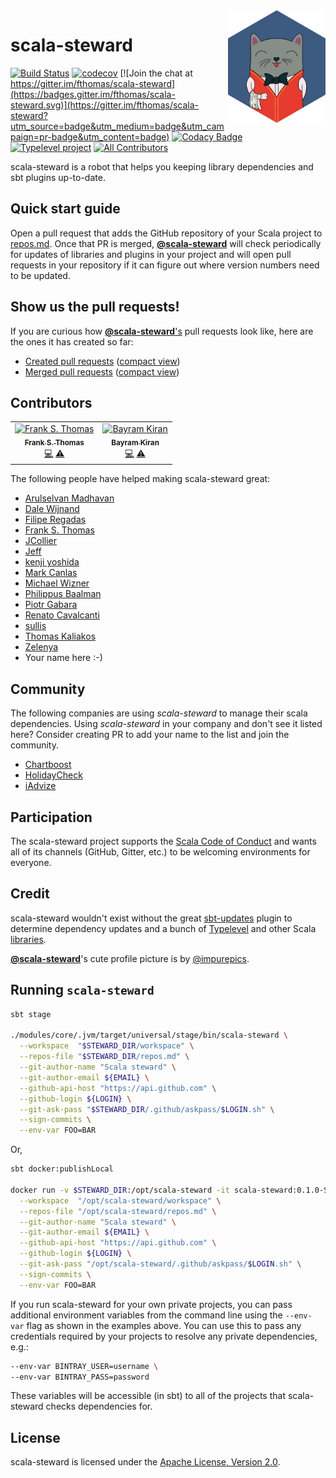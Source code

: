 <img src="https://github.com/fthomas/scala-steward/raw/master/data/images/scala-steward-logo-hex-1.png" width="156px" height="180px" align="right">

# scala-steward
[![Build Status](https://travis-ci.org/fthomas/scala-steward.svg?branch=master)](https://travis-ci.org/fthomas/scala-steward)
[![codecov](https://codecov.io/gh/fthomas/scala-steward/branch/master/graph/badge.svg)](https://codecov.io/gh/fthomas/scala-steward)
[![Join the chat at https://gitter.im/fthomas/scala-steward](https://badges.gitter.im/fthomas/scala-steward.svg)](https://gitter.im/fthomas/scala-steward?utm_source=badge&utm_medium=badge&utm_campaign=pr-badge&utm_content=badge)
[![Codacy Badge](https://api.codacy.com/project/badge/Grade/4573461025c642daa4128b659ee54fc9)](https://www.codacy.com/app/fthomas/scala-steward?utm_source=github.com&amp;utm_medium=referral&amp;utm_content=fthomas/scala-steward&amp;utm_campaign=Badge_Grade)
[![Typelevel project](https://img.shields.io/badge/typelevel-project-brightgreen.svg)](https://typelevel.org/projects/#scala-steward)
[![All Contributors](https://img.shields.io/badge/all_contributors-2-orange.svg)](#contributors)

scala-steward is a robot that helps you keeping library dependencies
and sbt plugins up-to-date.

## Quick start guide

Open a pull request that adds the GitHub repository of your Scala project
to [repos.md](https://github.com/fthomas/scala-steward/edit/master/repos.md).
Once that PR is merged, [**@scala-steward**][@scala-steward] will check
periodically for updates of libraries and plugins in your project and will open
pull requests in your repository if it can figure out where version numbers need
to be updated.

## Show us the pull requests!

If you are curious how [**@scala-steward**'s][@scala-steward] pull requests
look like, here are the ones it has created so far:

* [Created pull requests](https://github.com/search?q=author%3Ascala-steward+is%3Apr)
  ([compact view](        https://github.com/pulls?q=author%3Ascala-steward+is%3Apr))
* [Merged pull requests]( https://github.com/search?q=author%3Ascala-steward+is%3Amerged+sort%3Aupdated-desc)
  ([compact view](        https://github.com/pulls?q=author%3Ascala-steward+is%3Amerged+sort%3Aupdated-desc))

## Contributors

<!-- ALL-CONTRIBUTORS-LIST:START - Do not remove or modify this section -->
<!-- prettier-ignore -->
<table><tr><td align="center"><a href="https://timepit.eu/~frank/"><img src="https://avatars1.githubusercontent.com/u/141252?v=4" width="100px;" alt="Frank S. Thomas"/><br /><sub><b>Frank S. Thomas</b></sub></a><br /><a href="https://github.com/fthomas/scala-steward/commits?author=fthomas" title="Code">💻</a> <a href="https://github.com/fthomas/scala-steward/commits?author=fthomas" title="Tests">⚠️</a></td><td align="center"><a href="https://github.com/kiranbayram"><img src="https://avatars0.githubusercontent.com/u/3471570?v=4" width="100px;" alt="Bayram Kiran"/><br /><sub><b>Bayram Kiran</b></sub></a><br /><a href="https://github.com/fthomas/scala-steward/commits?author=kiranbayram" title="Code">💻</a> <a href="https://github.com/fthomas/scala-steward/commits?author=kiranbayram" title="Tests">⚠️</a></td></tr></table>

<!-- ALL-CONTRIBUTORS-LIST:END -->
The following people have helped making scala-steward great:

* [Arulselvan Madhavan](https://github.com/ArulselvanMadhavan)
* [Dale Wijnand](https://github.com/dwijnand)
* [Filipe Regadas](https://github.com/regadas)
* [Frank S. Thomas](https://github.com/fthomas)
* [JCollier](https://github.com/Slakah)
* [Jeff](https://github.com/custommonkey)
* [kenji yoshida](https://github.com/xuwei-k)
* [Mark Canlas](https://github.com/mcanlas)
* [Michael Wizner](https://github.com/mwz)
* [Philippus Baalman](https://github.com/Philippus)
* [Piotr Gabara](https://github.com/bhop)
* [Renato Cavalcanti](https://github.com/renatocaval)
* [sullis](https://github.com/sullis)
* [Thomas Kaliakos](https://github.com/thomaska)
* [Zelenya](https://github.com/Zelenya)
* Your name here :-)


## Community

The following companies are using _scala-steward_ to manage their scala dependencies. Using _scala-steward_ in your company and don't see it listed here? Consider creating PR to add your name to the list and join the community.

* [Chartboost](https://www.chartboost.com/)
* [HolidayCheck](https://github.com/holidaycheck)
* [iAdvize](https://www.iadvize.com/en/)

## Participation

The scala-steward project supports the [Scala Code of Conduct][CoC]
and wants all of its channels (GitHub, Gitter, etc.) to be welcoming
environments for everyone.

## Credit

scala-steward wouldn't exist without the great [sbt-updates][sbt-updates]
plugin to determine dependency updates and a bunch of [Typelevel][Typelevel]
and other Scala [libraries](https://github.com/fthomas/scala-steward/blob/master/project/Dependencies.scala).

[**@scala-steward**][@scala-steward]'s cute profile picture is by
[@impurepics](https://twitter.com/impurepics/).

## Running `scala-steward`

```bash
sbt stage

./modules/core/.jvm/target/universal/stage/bin/scala-steward \
  --workspace  "$STEWARD_DIR/workspace" \
  --repos-file "$STEWARD_DIR/repos.md" \
  --git-author-name "Scala steward" \
  --git-author-email ${EMAIL} \
  --github-api-host "https://api.github.com" \
  --github-login ${LOGIN} \
  --git-ask-pass "$STEWARD_DIR/.github/askpass/$LOGIN.sh" \
  --sign-commits \
  --env-var FOO=BAR
```

Or,

```bash
sbt docker:publishLocal

docker run -v $STEWARD_DIR:/opt/scala-steward -it scala-steward:0.1.0-SNAPSHOT \
  --workspace  "/opt/scala-steward/workspace" \
  --repos-file "/opt/scala-steward/repos.md" \
  --git-author-name "Scala steward" \
  --git-author-email ${EMAIL} \
  --github-api-host "https://api.github.com" \
  --github-login ${LOGIN} \
  --git-ask-pass "/opt/scala-steward/.github/askpass/$LOGIN.sh" \
  --sign-commits \
  --env-var FOO=BAR
```

If you run scala-steward for your own private projects, you can pass additional environment variables from the command line using the `--env-var` flag as shown in the examples above. You can use this to pass any credentials required by your projects to resolve any private dependencies, e.g.: 

```bash
--env-var BINTRAY_USER=username \
--env-var BINTRAY_PASS=password
```

These variables will be accessible (in sbt) to all of the projects that scala-steward checks dependencies for.

## License

scala-steward is licensed under the
[Apache License, Version 2.0](http://www.apache.org/licenses/LICENSE-2.0).

[CoC]: https://github.com/fthomas/scala-steward/blob/master/CODE_OF_CONDUCT.md
[@scala-steward]: https://github.com/scala-steward
[sbt-updates]: https://github.com/rtimush/sbt-updates
[Typelevel]: https://typelevel.org/
